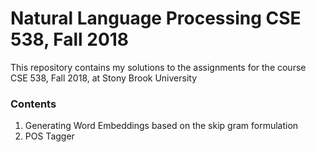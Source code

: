 # Natural Language Processing CSE 538, Fall 2018
This repository contains my solutions to the assignments for the course CSE 538, Fall 2018, at Stony Brook University 

### Contents
1. Generating Word Embeddings based on the skip gram formulation
2. POS Tagger

